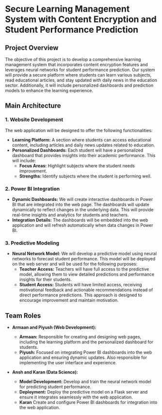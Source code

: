 # Secure Learning Management System with Content Encryption and Student Performance Prediction

## Project Overview

The objective of this project is to develop a comprehensive learning management system that incorporates content encryption features and leverages neural networks for student performance prediction. Our system will provide a secure platform where students can learn various subjects, read educational articles, and stay updated with daily news in the education sector. Additionally, it will include personalized dashboards and prediction models to enhance the learning experience.

## Main Architecture

### 1. Website Development

The web application will be designed to offer the following functionalities:
- **Learning Platform:** A section where students can access educational content, including articles and daily news updates related to education.
- **Personalized Dashboards:** Each student will have a personalized dashboard that provides insights into their academic performance. This will include:
  - **Focus Areas:** Highlight subjects where the student needs improvement.
  - **Strengths:** Identify subjects where the student is performing well.

### 2. Power BI Integration

- **Dynamic Dashboards:** We will create interactive dashboards in Power BI that are integrated into the web page. The dashboards will update dynamically to reflect changes in the underlying data. This will provide real-time insights and analytics for students and teachers.
- **Integration Details:** The dashboards will be embedded into the web application and will refresh automatically when data changes in Power BI.

### 3. Predictive Modeling

- **Neural Network Model:** We will develop a predictive model using neural networks to forecast student performance. This model will be deployed on the web server and will be used for the following purposes:
  - **Teacher Access:** Teachers will have full access to the predictive model, allowing them to view detailed predictions and performance insights for their students.
  - **Student Access:** Students will have limited access, receiving motivational feedback and actionable recommendations instead of direct performance predictions. This approach is designed to encourage improvement and maintain motivation.

## Team Roles

- **Armaan and Piyush (Web Development):** 
  - **Armaan:** Responsible for creating and designing web pages, including the learning platform and the personalized dashboard for students.
  - **Piyush:** Focused on integrating Power BI dashboards into the web application and ensuring dynamic updates. Also responsible for implementing the user interface and experience.

- **Ansh and Karan (Data Science):**
  - **Model Development:** Develop and train the neural network model for predicting student performance.
  - **Deployment:** Deploy the predictive model on a Flask server and ensure it integrates seamlessly with the web application.
  - **Karan** Create and configure Power BI dashboards for integration into the web application.


